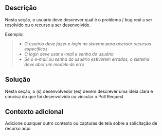 
## Descrição

Nesta seção, o usuário deve descrever qual é o problema / bug real a ser resolvido ou o recurso a ser desenvolvido.

Exemplo:

> * _O usuário deve fazer o login no sistema para acessar recursos específicos._
> * _O login deve usar e-mail e senha do usuário_
> * _Se o e-mail ou senha do usuário estiverem errados, o sistema deve abrir um modelo de erro_

## Solução

Nesta seção, o (s) desenvolvedor (es) devem descrever uma ideia clara e concisa do que foi desenvolvido ou vincular o Pull Request.

## Contexto adicional

Adicione qualquer outro contexto ou capturas de tela sobre a solicitação de recurso aqui.